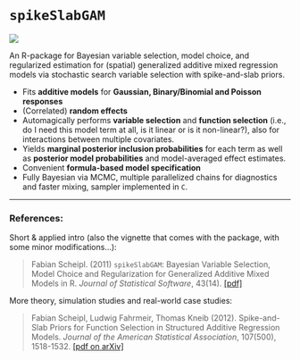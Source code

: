 `spikeSlabGAM`
===================

[ ![](https://travis-ci.org/fabian-s/spikeSlabGAM.svg?branch=master) ](https://travis-ci.org/fabian-s/spikeSlabGAM)

An R-package for Bayesian variable selection, model choice, and regularized estimation for (spatial) generalized additive mixed regression models via stochastic search variable selection with spike-and-slab priors.

- Fits **additive models** for **Gaussian, Binary/Binomial and Poisson responses** 
- (Correlated) **random effects** 
- Automagically performs **variable selection** and **function selection** (i.e., do I need this model term at all, is it linear or is it non-linear?), also for interactions between multiple covariates. 
- Yields **marginal posterior inclusion probabilities** for each term as well as **posterior model probabilities** and model-averaged effect estimates.
- Convenient **formula-based model specification**
- Fully Bayesian via MCMC, multiple parallelized chains for diagnostics and faster mixing, sampler implemented in `C`. 

--------------------------------------------------------------------------------
### References:

Short & applied intro (also the vignette that comes with the package, with some minor modifications...):

> Fabian Scheipl. (2011) `spikeSlabGAM`: Bayesian Variable Selection, Model Choice and Regularization for Generalized Additive Mixed Models in R. *Journal of Statistical Software*, 43(14). [[pdf]](http://www.jstatsoft.org/v43/i14)

More theory, simulation studies and real-world case studies:

> Fabian Scheipl, Ludwig Fahrmeir, Thomas Kneib (2012). Spike-and-Slab Priors for Function Selection in Structured Additive Regression Models. *Journal of the American Statistical Association*, 107(500), 1518-1532. [[pdf on arXiv]](http://arxiv.org/abs/1105.5250)

